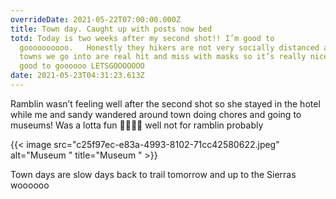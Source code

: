 ```yaml
---
overrideDate: 2021-05-22T07:00:00.000Z
title: Town day. Caught up with posts now bed
totd: Today is two weeks after my second shot!! I’m good to
  goooooooooo.   Honestly they hikers are not very socially distanced and these
  towns we go into are real hit and miss with masks so it’s really nice to be
  good to goooooo LETSGOOOOOOO
date: 2021-05-23T04:31:23.613Z
---
```

Ramblin wasn’t feeling well after the second shot so she stayed in the hotel while me and sandy wandered around town doing chores and going to museums! Was a lotta fun 👩‍🔬💁‍♂️ well not for ramblin probably 

{{< image src="c25f97ec-e83a-4993-8102-71cc42580622.jpeg" alt="Museum " title="Museum " >}}



Town days are slow days back to trail tomorrow and up to the Sierras woooooo